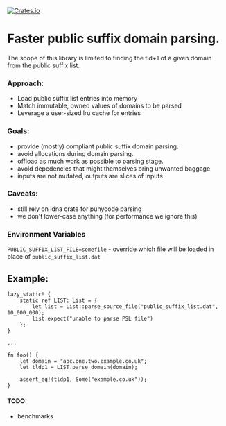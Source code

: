 [![Crates.io](https://img.shields.io/crates/v/nom-psl.svg?maxAge=2592000)](https://crates.io/crates/nom-psl)

# Faster public suffix domain parsing.
The scope of this library is limited to finding the tld+1 of a given domain from the public suffix list.

### Approach:
- Load public suffix list entries into memory
- Match immutable, owned values of domains to be parsed
- Leverage a user-sized lru cache for entries

### Goals:
- provide (mostly) compliant public suffix domain parsing.
- avoid allocations during domain parsing.
- offload as much work as possible to parsing stage.
- avoid depedencies that might themselves bring unwanted baggage
- inputs are not mutated, outputs are slices of inputs

### Caveats:
- still rely on idna crate for punycode parsing
- we don't lower-case anything (for performance we ignore this)

### Environment Variables
`PUBLIC_SUFFIX_LIST_FILE=somefile` - override which file will be loaded in place of `public_suffix_list.dat`

## Example:
```
lazy_static! {
    static ref LIST: List = {
        let list = List::parse_source_file("public_suffix_list.dat", 10_000_000);
        list.expect("unable to parse PSL file")
    };
}

...

fn foo() {
    let domain = "abc.one.two.example.co.uk";
    let tldp1 = LIST.parse_domain(domain);
    
    assert_eq!(tldp1, Some("example.co.uk"));
}
```

#### TODO:
- benchmarks
